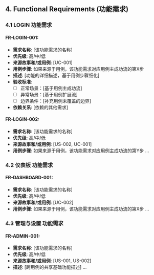 ## 4. Functional Requirements (功能需求)

### 4.1 LOGIN 功能需求

#### FR-LOGIN-001:
- **需求名称**: [该功能需求的名称]
- **优先级**: 高/中/低
- **来源故事和/或用例**: [UC-001]  <!-- user story 和/或 use case ID -->
- **用例步骤**: 如果来源于用例，该功能需求对应用例主成功流的第X步
- **描述**: [功能的详细描述，基于用例步骤细化]
- **验收标准**:
    - [ ] 正常场景：[基于用例主成功流]
    - [ ] 异常场景：[基于用例扩展流]
    - [ ] 边界条件：[补充用例未覆盖的边界]
- **依赖关系**: [依赖的其他需求]

#### FR-LOGIN-002:
- **需求名称**: [该功能需求的名称]
- **优先级**: 高/中/低
- **来源故事和/或用例**: [US-002, UC-001]
- **用例步骤**: 如果来源于用例，该功能需求对应用例主成功流的第Y步
...

### 4.2 仪表板 功能需求

#### FR-DASHBOARD-001:
- **需求名称**: [该功能需求的名称]
- **优先级**: 高/中/低
- **来源故事和/或用例**: [UC-002]
- **用例步骤**: 如果来源于用例，该功能需求对应用例主成功流的第X步
...

### 4.3 管理与设置 功能需求

#### FR-ADMIN-001:
- **需求名称**: [该功能需求的名称]
- **优先级**: 高/中/低
- **来源故事和/或用例**: [US-001, US-002]
- **描述**: [跨用例的共享基础功能描述]
...